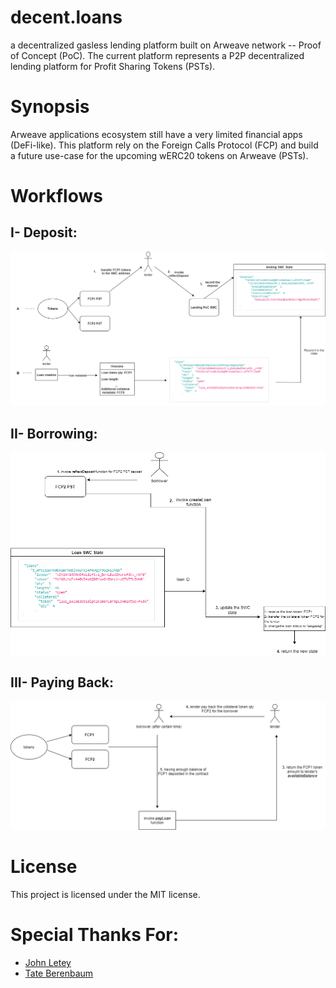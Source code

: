 # decent.loans
a decentralized gasless lending platform built on Arweave network -- Proof of Concept (PoC). The current platform represents a P2P decentralized lending platform for Profit Sharing Tokens (PSTs).

# Synopsis
Arweave applications ecosystem still have a very limited financial apps (DeFi-like). This platform rely on the Foreign Calls Protocol (FCP) and build a future use-case for the upcoming wERC20 tokens on Arweave (PSTs).

# Workflows

## I- Deposit:

<center><img src="./media/diagram.png"></center>

## II- Borrowing:

<center><img src="./media/borrowing.png"></center>

## III- Paying Back:

<center><img src="./media/paydebt.png"></center>

# License
This project is licensed under the MIT license.

# Special Thanks For:
<ul>
  <li><a href="https://github.com/johnletey">John Letey</a></li>
  <li><a href="https://github.com/t8"> Tate Berenbaum </a></li>
</ul>
